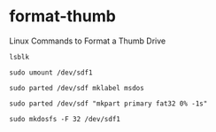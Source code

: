 # format-thumb
Linux Commands to Format a Thumb Drive

```
lsblk

sudo umount /dev/sdf1

sudo parted /dev/sdf mklabel msdos

sudo parted /dev/sdf "mkpart primary fat32 0% -1s"

sudo mkdosfs -F 32 /dev/sdf1
```
